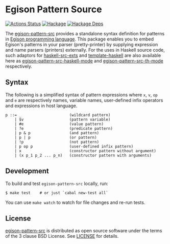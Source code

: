 # Egison Pattern Source

[![Actions Status](https://github.com/egison/egison-pattern-src/workflows/latest/badge.svg)](https://github.com/egison/egison-pattern-src/actions?workflow=latest)
[![Hackage](https://img.shields.io/hackage/v/egison-pattern-src.svg)](https://hackage.haskell.org/package/egison-pattern-src)
[![Hackage Deps](https://img.shields.io/hackage-deps/v/egison-pattern-src.svg)](http://packdeps.haskellers.com/reverse/egison-pattern-src)

The [egison-pattern-src](https://hackage.haskell.org/package/egison-pattern-src) provides a standalone syntax definition for patterns in [Egison programming language](https://egison.org/).
This package enables you to embed Egison's patterns in your parser (pretty-printer) by supplying expression and name parsers (printers) externally.
For the uses in Haskell source code, such adaptors for [haskell-src-exts](https://hackage.haskell.org/package/haskell-src-exts) and [template-haskell](https://hackage.haskell.org/package/template-haskell) are also available here as [egison-pattern-src-haskell-mode](https://hackage.haskell.org/package/egison-pattern-src-haskell-mode) and [egison-pattern-src-th-mode](https://hackage.haskell.org/package/egison-pattern-src-th-mode) respectively.

## Syntax

The following is a simplified syntax of pattern expressions where `x`, `v`, `op` and `e` are respectively names, variable names, user-defined infix operators and expressions in host language.

```
p ::= _                     (wildcard pattern)
    | $v                    (pattern variable)
    | #e                    (value pattern)
    | ?e                    (predicate pattern)
    | p & p                 (and pattern)
    | p | p                 (or pattern)
    | !p                    (not pattern)
    | p op p                (user-defined infix pattern)
    | x                     (constructor pattern without argument)
    | (x p_1 p_2 ... p_n)   (constructor pattern with arguments)
```

## Development

To build and test `egison-pattern-src` locally, run:

```
$ make test    # or just `cabal new-test all`
```

You can use `make watch` to watch for file changes and re-run tests.

## License

[egison-pattern-src](https://hackage.haskell.org/package/egison-pattern-src) is distributed as open source software under the terms of the 3 clause BSD License. See [LICENSE](/LICENSE) for details.
